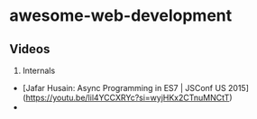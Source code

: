 # awesome-web-development

## Videos
1. Internals
  - [Jafar Husain: Async Programming in ES7 | JSConf US 2015] (https://youtu.be/lil4YCCXRYc?si=wyjHKx2CTnuMNCtT)
  - 
